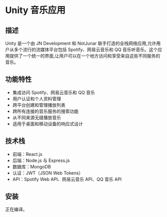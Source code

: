 # Unity 音乐应用

## 描述

Unity 是一个由 JN Development 和 NotJunar 联手打造的全栈网络应用,允许用户从多个流行的流媒体平台包括 Spotify、网易云音乐和 QQ 音乐听音乐。这个应用提供了一个统一的界面,让用户可以在一个地方访问和享受来自这些不同服务的音乐。

## 功能特性

- 集成访问 Spotify、网易云音乐和 QQ 音乐
- 用户认证和个人资料管理
- 跨平台创建和管理播放列表
- 跨所有连接的音乐服务的搜索功能
- 从不同来源无缝播放音乐
- 适用于桌面和移动设备的响应式设计

## 技术栈

- 前端：React.js
- 后端：Node.js 与 Express.js
- 数据库：MongoDB
- 认证：JWT（JSON Web Tokens）
- API：Spotify Web API、网易云音乐 API、QQ 音乐 API

## 安装

正在编译。
